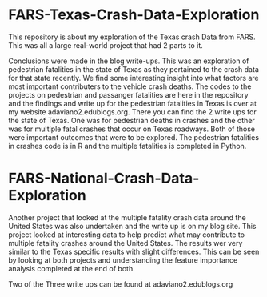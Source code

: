 # FARS-Texas-Crash-Data-Exploration
This repository is about my exploration of the Texas crash Data from FARS. This was all a large real-world project that had 2 parts to it.

Conclusions were made in the blog write-ups. This was an exploration of pedestrian fatalities in the state of Texas as they pertained to the crash data for that state recently. We find some interesting insight into what factors are most important contributers to the vehicle crash deaths. The codes to the projects on pedestrian and passanger fatalities are here in the repository and the findings and write up for the pedestrian fatalities in Texas is over at my website adaviano2.edublogs.org. There you can find the 2 write ups for the state of Texas. One was for pedestrian deaths in crashes and the other was for multiple fatal crashes that occur on Texas roadways. Both of those were important outcomes that were to be explored. The pedestrian fatalities in crashes code is in R and the multiple fatalities is completed in Python.

# FARS-National-Crash-Data-Exploration
Another project that looked at the multiple fatality crash data around the United States was also undertaken and the write up is on my blog site. This project looked at interesting data to help predict what may contribute to multiple fatality crashes around the United States. The results wer very similar to the Texas specific results with slight differences. This can be seen by looking at both projects and understanding the feature importance analysis completed at the end of both. 

Two of the Three write ups can be found at adaviano2.edublogs.org
